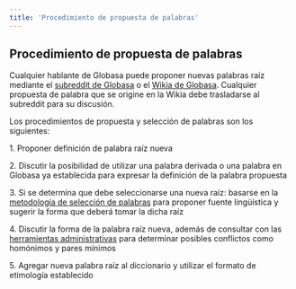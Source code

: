 ```yaml
---
title: 'Procedimiento de propuesta de palabras'
---
```


## Procedimiento de propuesta de palabras
 
Cualquier hablante de Globasa puede proponer nuevas palabras raíz mediante el [subreddit de Globasa](https://www.reddit.com/r/Globasa/) o el [Wikia de Globasa](https://globasa.fandom.com/wiki/Proposed_words). Cualquier propuesta de palabra que se origine en la Wikia debe trasladarse al subreddit para su discusión.

Los procedimientos de propuesta y selección de palabras son los siguientes:

1\. Proponer definición de palabra raíz nueva

2\. Discutir la posibilidad de utilizar una palabra derivada o una palabra en Globasa ya establecida para expresar la definición de la palabra propuesta

3\. Si se determina que debe seleccionarse una nueva raíz: basarse en la [metodología de selección de palabras](/max/metode-fe-lexiseleti) para proponer fuente lingüística y sugerir la forma que deberá tomar la dicha raíz

4\. Discutir la forma de la palabra raíz nueva, además de consultar con las [herramientas administrativas](http://menalari.globasa.net/eng/tul) para determinar posibles conflictos como homónimos y pares mínimos

5\. Agregar nueva palabra raíz al diccionario y utilizar el formato de etimología establecido
